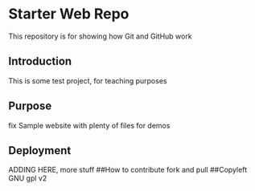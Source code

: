 # Starter Web Repo

This repository is for showing how Git and GitHub work

## Introduction
This is some test project, for teaching purposes

## Purpose
fix
Sample website with plenty of files for demos

## Deployment
ADDING HERE,
more stuff 
##How to contribute
fork and pull
##Copyleft
GNU gpl v2
